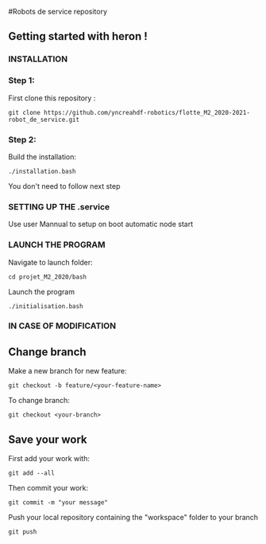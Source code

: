#Robots de service repository


## Getting started with heron !

### INSTALLATION

### Step 1:

First clone this repository :
    
    git clone https://github.com/yncreahdf-robotics/flotte_M2_2020-2021-robot_de_service.git

### Step 2:

Build the installation:

    ./installation.bash

You don't need to follow next step

### SETTING UP THE .service 

Use user Mannual to setup on boot automatic node start

### LAUNCH THE PROGRAM

Navigate to launch folder:

    cd projet_M2_2020/bash

Launch the program

	./initialisation.bash



### IN CASE OF MODIFICATION

## Change branch

Make a new branch for new feature:

    git checkout -b feature/<your-feature-name>

To change branch:

    git checkout <your-branch>

## Save your work

First add your work with:

    git add --all

Then commit your work:

    git commit -m "your message"

Push your local repository containing the "workspace" folder to your branch

    git push 